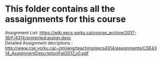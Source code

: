 # This folder contains all the assaignments for this course

Assignment List: https://wiki.eecs.yorku.ca/course_archive/2017-18/F/4314/protected:assign:desc   
Detailed Assignment decriptions : http://www.cse.yorku.ca/~zmjiang/teaching/eecs4314/assignments/CSE4314_AssignmentDescriptionFall2017_v0.pdf    
